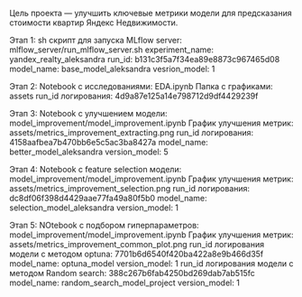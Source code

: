 Цель проекта — улучшить ключевые метрики модели для предсказания стоимости квартир Яндекс Недвижимости.

Этап 1:
sh скрипт для запуска MLflow server:
    mlflow_server/run_mlflow_server.sh
experiment_name: yandex_realty_aleksandra
run_id: b131c3f5a7f34ea89e8873c967465d08
model_name: base_model_aleksandra
vesrion_model: 1

Этап 2:
Notebook с исследованиями: EDA.ipynb
Папка с графиками: assets
run_id логирования: 4d9a87e125a14e798712d9df4429239f

Этап 3:
Notebook с улучшением модели: model_improvement/model_improvement.ipynb
График улучшения метрик: assets/metrics_improvement_extracting.png
run_id логирования: 4158aafbea7b470bb6e5c5ac3ba8427a
model_name: better_model_aleksandra
version_model: 5

Этап 4:
Notebook с  feature selection модели: model_improvement/model_improvement.ipynb
График улучшения метрик: assets/metrics_improvement_selection.png
run_id логирования: dc8df06f398d4429aae77fa49a80f5b0
model_name: selection_model_aleksandra
version_model: 1

Этап 5:
NOtebook с подбором гиперпараметров: model_improvement/model_improvement.ipynb
График улучшения метрик: assets/metrics_improvement_common_plot.png
run_id логирования модели с методом optuna: 7701b6d6540f420ba422a8e9b466d35f
model_name: optuna_model
version_model: 1
run_id логирования модели с методом Random search:        388c267b6fab4250bd269dab7ab515fc
model_name: random_search_model_project
version_model: 1


